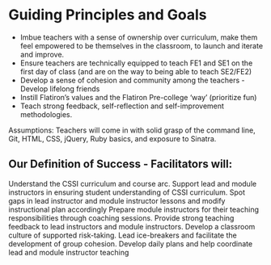 # Guiding Principles and Goals

+ Imbue teachers with a sense of ownership over curriculum, make them feel empowered to be themselves in the classroom, to launch and iterate and improve.
+ Ensure teachers are technically equipped to teach FE1 and SE1 on the first day of class (and are on the way to being able to teach SE2/FE2)
+ Develop a sense of cohesion and community among the teachers - Develop lifelong friends
+ Instill Flatiron’s values and the Flatiron Pre-college ‘way’ (prioritize fun)
+ Teach strong feedback, self-reflection and self-improvement methodologies.

Assumptions:
Teachers will come in with solid grasp of the command line, Git, HTML, CSS, jQuery, Ruby basics, and exposure to Sinatra.


## Our Definition of Success - Facilitators will:

Understand the CSSI curriculum and course arc.
Support lead and module instructors in ensuring student understanding of CSSI curriculum.
Spot gaps in lead instructor and module instructor lessons and modify instructional plan accordingly
Prepare module instructors for their teaching responsibilities through coaching sessions.
Provide strong teaching feedback to lead instructors and module instructors.
Develop a classroom culture of supported risk-taking.
Lead ice-breakers and facilitate the development of group cohesion.
Develop daily plans and help coordinate lead and module instructor teaching 

